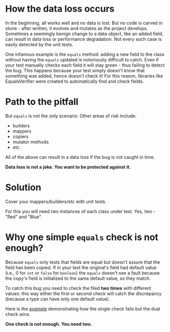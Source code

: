 
# How the data loss occurs

In the beginning, all works well and no data is lost. But no code is carved in stone - after written, it evolves and mutates as the project develops. 
Sometimes a seemingly benign change to a data object, like an added field, can result in data loss or performance degradation. Not every such case is
easily detected by the unit tests.

One infamous example is the `equals` method: adding a new field to the class without having the `equals` updated is notoriously
difficult to catch. Even if your test manually checks each field it will stay green - thus failing to detect the bug.
This happens because your test simply doesn't know that something was added, hence doesn't check it!
For this reason, libraries like EqualsVerifier were created to automatically find and check fields.

# Path to the pitfall

But `equals` is not the only scenario. Other areas of risk include:
* builders
* mappers
* copiers
* mutator methods
* etc.

All of the above can result in a data loss if the bug is not caught in time.

**Data loss is not a joke. You want to be protected against it.**

# Solution

Cover your mappers/builders/etc with unit tests.

For this you will need two instances of each class under test. Yes, two - "Red" and "Blue".

# Why one simple `equals` check is not enough?

Because `equals` only tests that fields are equal but doesn't assure that the field has been copied. If in your test the original's
field had default value (i.e., 0 for `int` or `false` for `boolean`) the `equals` doesn't see a fault because the copy's field is
initialized to the same default value, so they match.

To catch this bug you need to check the filed **two times** with different values: this way either the first or second check will
catch the discrepancy (because a type can have only one default value).

Here is the [example](faulty-example.md) demonstrating how the single check fails but the dual check wins.

**One check is not enough. You need two.**
